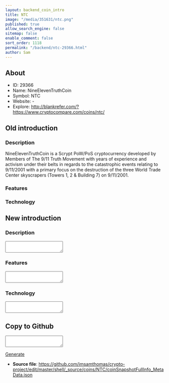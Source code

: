 ```yaml
---
layout: backend_coin_intro
title: NTC
image: "/media/351631/ntc.png"
published: true
allow_search_engine: false
sitemap: false
enable_comment: false
sort_order: 1118
permalink: "/backend/ntc-29366.html"
author: Sam
---
```


## About

- ID: 29366
- Name: NineElevenTruthCoin
- Symbol: NTC
- Website: -
- Explore: http://blankrefer.com/?https://www.cryptocompare.com/coins/ntc/


## Old introduction

### Description

<p><span>NineElevenTruthCoin is a Scrypt PoW/PoS cryptocurrency </span><span>developed by Members of The 9/11 Truth Movement with years of experience and activism under their belts in regards to the catastrophic events relating to 9/11/2001 with a primary focus on the destruction of the three World Trade Center skyscrapers (Towers 1, 2 &amp; Building 7) on 9/11/2001.</span></p>

### Features


### Technology




## New introduction


### Description
<textarea id="meta_description" name="description"></textarea>

### Features
<textarea id="meta_features" name="features"></textarea>

### Technology
<textarea id="meta_technology" name="technology"></textarea>


## Copy to Github

<textarea id="coinsnapshotfullinfo_metadata"></textarea>

<a href="#gen" onclick="generateMetaDatJson()">Generate</a>

- **Source file**: <a href="https://github.com/imsamthomas/crypto-project/edit/master/shell/_source/coins/NTC/coinSnapshotFullInfo_MetaData.json">https://github.com/imsamthomas/crypto-project/edit/master/shell/_source/coins/NTC/coinSnapshotFullInfo_MetaData.json</a>

